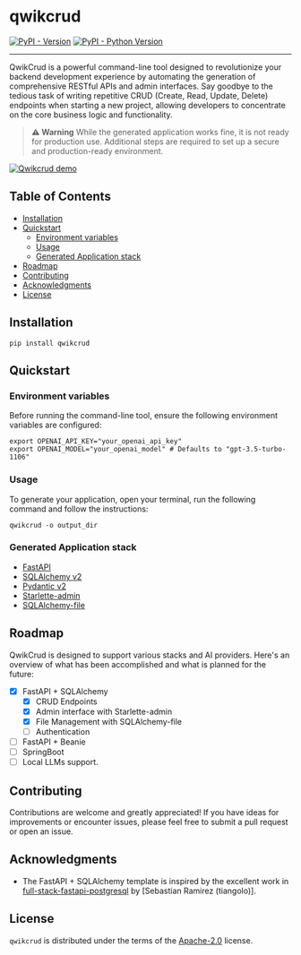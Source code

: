 # qwikcrud

[![PyPI - Version](https://img.shields.io/pypi/v/qwikcrud.svg)](https://pypi.org/project/qwikcrud)
[![PyPI - Python Version](https://img.shields.io/pypi/pyversions/qwikcrud.svg)](https://pypi.org/project/qwikcrud)

-----

QwikCrud is a powerful command-line tool designed to revolutionize your backend development experience by automating the
generation of comprehensive RESTful APIs and admin interfaces. Say goodbye to the tedious task of
writing repetitive CRUD (Create, Read, Update, Delete) endpoints when starting a new project, allowing developers to
concentrate on the core business logic and functionality.

> **⚠️ Warning**
> While the generated application works fine, it is not ready for production use. Additional steps are required to
> set up a secure and production-ready environment.


[![Qwikcrud demo](https://github.com/jowilf/qwikcrud/assets/31705179/fc010d41-597c-4ab7-a0ad-22570ba3b182)](https://vimeo.com/889381304 "Qwikcrud demo - A restaurant management app")

## Table of Contents

* [Installation](#installation)
* [Quickstart](#quickstart)
    * [Environment variables](#environment-variables)
    * [Usage](#usage)
    * [Generated Application stack](#generated-application-stack)
* [Roadmap](#roadmap)
* [Contributing](#contributing)
* [Acknowledgments](#acknowledgments)
* [License](#license)

## Installation

```shell
pip install qwikcrud
```

## Quickstart

### Environment variables

Before running the command-line tool, ensure the following environment variables are configured:

```shell
export OPENAI_API_KEY="your_openai_api_key"
export OPENAI_MODEL="your_openai_model" # Defaults to "gpt-3.5-turbo-1106"
```

### Usage

To generate your application, open your terminal, run the following command and follow the instructions:

```shell
qwikcrud -o output_dir
```

### Generated Application stack

- [FastAPI](https://fastapi.tiangolo.com/)
- [SQLAlchemy v2](https://www.sqlalchemy.org/)
- [Pydantic v2](https://docs.pydantic.dev/latest/)
- [Starlette-admin](https://github.com/jowilf/starlette-admin)
- [SQLAlchemy-file](https://github.com/jowilf/sqlalchemy-file)

## Roadmap

QwikCrud is designed to support various stacks and AI providers. Here's an overview of what has been accomplished and
what is planned for the future:

- [x] FastAPI + SQLAlchemy
    - [x] CRUD Endpoints
    - [x] Admin interface with Starlette-admin
    - [x] File Management with SQLAlchemy-file
    - [ ] Authentication
- [ ] FastAPI + Beanie
- [ ] SpringBoot
- [ ] Local LLMs support.

## Contributing

Contributions are welcome and greatly appreciated! If you have ideas for improvements or encounter issues, please feel
free to submit a pull request or open an issue.

## Acknowledgments

- The FastAPI + SQLAlchemy template is inspired by the excellent work
  in [full-stack-fastapi-postgresql](https://github.com/tiangolo/full-stack-fastapi-postgresql)
  by [Sebastian Ramirez (tiangolo)].

## License

`qwikcrud` is distributed under the terms of the [Apache-2.0](https://spdx.org/licenses/Apache-2.0.html) license.